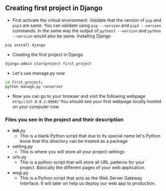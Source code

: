 

## Creating first project in Django

- First activate the virtual environment. Validate that the version of `pip` and `pip3` are same.
  You can validate using `pip --version` and `pip3 --version` commands. In the same way the output of
  `python3 --version` and `python --version` would also be same. Installing Django 
```bash
pip install django
```

- Creating the first project in Django
```bash
django-admin startproject first_project
```

- Let's use manage.py now
```bash
cd first_project;
python manage.py runserver
```

- Now you can go to your browser and visit the following webpage `http//127.0.0.1:8000/`
  You should see your first webpage locally hosted on your computer now.


### Files you see in the project and their description

- __init__.py
    - This is a blank Python script that due to its special name let's Python know that this directory 
      can be treated as a package
- setting.py
    - This is where you will store all your project settings
- urls.py
    - This is a python script that will store all URL patterns for your project. Basically the different
      pages of your web application.
- wsgi.py
    - This is a Python script that acts as the Web Server Gateway Interface. It will later on help us deploy
      our web app to production.            

